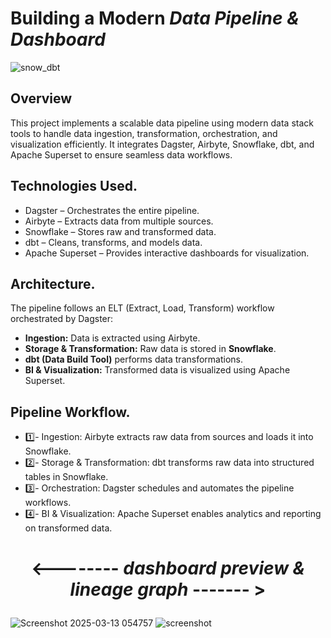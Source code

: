 # Building a Modern _Data Pipeline & Dashboard_ 
![snow_dbt](https://github.com/user-attachments/assets/3a9a634f-faeb-4469-b9b3-7402db1ef97f)

## Overview
This project implements a scalable data pipeline using modern data stack tools to handle data ingestion, transformation, orchestration, and visualization efficiently.
It integrates Dagster, Airbyte, Snowflake, dbt, and Apache Superset to ensure seamless data workflows.

## Technologies Used.
+ Dagster – Orchestrates the entire pipeline.
+ Airbyte – Extracts data from multiple sources.
+ Snowflake – Stores raw and transformed data.
+ dbt – Cleans, transforms, and models data.
+ Apache Superset – Provides interactive dashboards for visualization.

## Architecture.
The pipeline follows an ELT (Extract, Load, Transform) workflow orchestrated by Dagster:
- **Ingestion:** Data is extracted using Airbyte.
- **Storage & Transformation:** Raw data is stored in **Snowflake**.
- **dbt (Data Build Tool)** performs data transformations.
- **BI & Visualization:** Transformed data is visualized using Apache Superset.

## Pipeline Workflow.
+ 1️⃣- Ingestion: Airbyte extracts raw data from sources and loads it into Snowflake.
+ 2️⃣- Storage & Transformation: dbt transforms raw data into structured tables in Snowflake.
+ 3️⃣- Orchestration: Dagster schedules and automates the pipeline workflows.
+ 4️⃣- BI & Visualization: Apache Superset enables analytics and reporting on transformed data.

# <p align="center"><strong> <-------- _dashboard preview & lineage graph_ ------- > </strong></p>

![Screenshot 2025-03-13 054757](https://github.com/user-attachments/assets/e536e33e-ed93-4228-a323-26c3fb490576)
![screenshot](https://github.com/user-attachments/assets/41f28f2f-e702-42f3-a96d-a7227d1e8e03)
